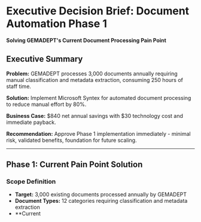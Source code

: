 # Executive Decision Brief: Document Automation Phase 1
**Solving GEMADEPT's Current Document Processing Pain Point**

## Executive Summary

**Problem:** GEMADEPT processes 3,000 documents annually requiring manual classification and metadata extraction, consuming 250 hours of staff time.

**Solution:** Implement Microsoft Syntex for automated document processing to reduce manual effort by 80%.

**Business Case:** $840 net annual savings with $30 technology cost and immediate payback.

**Recommendation:** Approve Phase 1 implementation immediately - minimal risk, validated benefits, foundation for future scaling.

---

## Phase 1: Current Pain Point Solution

### Scope Definition
- **Target:** 3,000 existing documents processed annually by GEMADEPT
- **Document Types:** 12 categories requiring classification and metadata extraction
- **Current